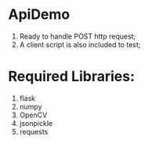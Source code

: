 # ApiDemo
1. Ready to handle POST http request;
2. A client script is also included to test;

# Required Libraries:
1. flask
2. numpy
3. OpenCV
4. jsonpickle
5. requests

